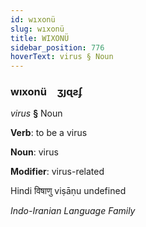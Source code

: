 ```yaml
---
id: wıxonü
slug: wıxonü
title: WIXONÜ
sidebar_position: 776
hoverText: virus § Noun
---
```


### wıxonü&emsp;<span kind="abugida">ʒȷɋƨʄ</span>

*virus* **§** Noun

**Verb**: to be a virus

**Noun**: virus

**Modifier**: virus-related

Hindi विषाणु viṣāṇu undefined

*Indo-Iranian Language Family*